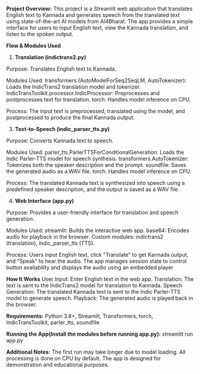 **Project Overview:**
This project is a Streamlit web application that translates English text to Kannada and generates speech from the translated text using state-of-the-art AI models from AI4Bharat. The app provides a simple interface for users to input English text, view the Kannada translation, and listen to the spoken output.

**Flow & Modules Used**
1. __Translation (indictrans2.py)__

Purpose: Translates English text to Kannada.

Modules Used:
transformers (AutoModelForSeq2SeqLM, AutoTokenizer): Loads the IndicTrans2 translation model and tokenizer.
IndicTransToolkit.processor.IndicProcessor: Preprocesses and postprocesses text for translation.
torch: Handles model inference on CPU.

Process: The input text is preprocessed, translated using the model, and postprocessed to produce the final Kannada output.

3. __Text-to-Speech (indic_parser_tts.py)__

Purpose: Converts Kannada text to speech.

Modules Used:
parler_tts.ParlerTTSForConditionalGeneration: Loads the Indic Parler-TTS model for speech synthesis.
transformers.AutoTokenizer: Tokenizes both the speaker description and the prompt.
soundfile: Saves the generated audio as a WAV file.
torch: Handles model inference on CPU.

Process: The translated Kannada text is synthesized into speech using a predefined speaker description, and the output is saved as a WAV file.

4. __Web Interface (app.py)__

Purpose: Provides a user-friendly interface for translation and speech generation.

Modules Used:
streamlit: Builds the interactive web app.
base64: Encodes audio for playback in the browser.
Custom modules: indictrans2 (translation), indic_parser_tts (TTS).

Process: Users input English text, click "Translate" to get Kannada output, and "Speak" to hear the audio. The app manages session state to control button availability and displays the audio using an embedded player

**How It Works**
User Input: Enter English text in the web app.
Translation: The text is sent to the IndicTrans2 model for translation to Kannada.
Speech Generation: The translated Kannada text is sent to the Indic Parler-TTS model to generate speech.
Playback: The generated audio is played back in the browser.

**Requirements:** 
Python 3.8+,
Streamlit,
Transformers,
torch,
IndicTransToolkit,
parler_tts,
soundfile

**Running the App(Install the modules before running app.py):** 
streamlit run app.py

**Additional Notes:** 
The first run may take longer due to model loading.
All processing is done on CPU by default.
The app is designed for demonstration and educational purposes.
